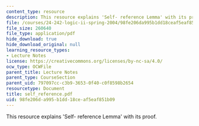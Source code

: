 ```yaml
---
content_type: resource
description: This resource explains 'Self- reference Lemma' with its proof.
file: /courses/24-242-logic-ii-spring-2004/98fe206da995b1dd18ceaf5eaf851b09_self_reference.pdf
file_size: 260640
file_type: application/pdf
hide_download: true
hide_download_original: null
learning_resource_types:
- Lecture Notes
license: https://creativecommons.org/licenses/by-nc-sa/4.0/
ocw_type: OCWFile
parent_title: Lecture Notes
parent_type: CourseSection
parent_uid: 797097cc-c3b9-3653-0f40-c0f8598b2654
resourcetype: Document
title: self_reference.pdf
uid: 98fe206d-a995-b1dd-18ce-af5eaf851b09
---
```

This resource explains 'Self- reference Lemma' with its proof.